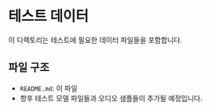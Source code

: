 # 테스트 데이터

이 디렉토리는 테스트에 필요한 데이터 파일들을 포함합니다.

## 파일 구조

- `README.md`: 이 파일
- 향후 테스트 모델 파일들과 오디오 샘플들이 추가될 예정입니다.